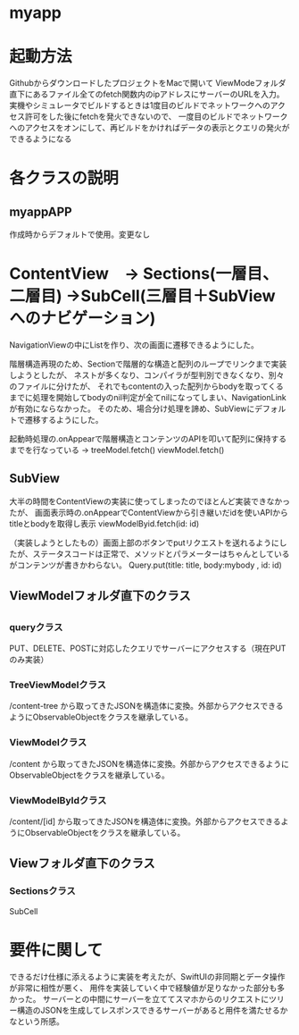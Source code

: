 # myapp
<h1>起動方法</h1>
GithubからダウンロードしたプロジェクトをMacで開いて
ViewModeフォルダ直下にあるファイル全てのfetch関数内のipアドレスにサーバーのURLを入力。
実機やシミュレータでビルドするときは1度目のビルドでネットワークへのアクセス許可をした後にfetchを発火できないので、
一度目のビルドでネットワークへのアクセスをオンにして、再ビルドをかければデータの表示とクエリの発火ができるようになる
<h1>各クラスの説明</h1>
<h2>myappAPP</h2>
作成時からデフォルトで使用。変更なし
<h1>ContentView　→ Sections(一層目、二層目) →SubCell(三層目＋SubViewへのナビゲーション)</h1>
NavigationViewの中にListを作り、次の画面に遷移できるようにした。

階層構造再現のため、Sectionで階層的な構造と配列のループでリンクまで実装しようとしたが、
ネストが多くなり、コンパイラが型判別できなくなり、別々のファイルに分けたが、
それでもcontentの入った配列からbodyを取ってくるまでに処理を開始してbodyのnil判定が全てnilになってしまい、NavigationLinkが有効にならなかった。
そのため、場合分け処理を諦め、SubViewにデフォルトで遷移するようにした。

起動時処理の.onAppearで階層構造とコンテンツのAPIを叩いて配列に保持するまでを行なっている ->	treeModel.fetch()		viewModel.fetch()

<h2>SubView</h2>
大半の時間をContentViewの実装に使ってしまったのでほとんど実装できなかったが、
画面表示時の.onAppearでContentViewから引き継いだidを使いAPIからtitleとbodyを取得し表示		viewModelByid.fetch(id: id)

（実装しようとしたもの）画面上部のボタンでputリクエストを送れるようにしたが、ステータスコードは正常で、メソッドとパラメーターはちゃんとしているがコンテンツが書きかわらない。
Query.put(title: title, body:mybody , id: id)


<h2>ViewModelフォルダ直下のクラス<h2>
<h3>queryクラス</h3>
PUT、DELETE、POSTに対応したクエリでサーバーにアクセスする（現在PUTのみ実装）
<h3>TreeViewModelクラス</h3>
/content-tree		から取ってきたJSONを構造体に変換。外部からアクセスできるようにObservableObjectをクラスを継承している。
<h3>ViewModelクラス</h3>
/content			から取ってきたJSONを構造体に変換。外部からアクセスできるようにObservableObjectをクラスを継承している。
<h3>ViewModelByIdクラス</h3>
/content/[id]		から取ってきたJSONを構造体に変換。外部からアクセスできるようにObservableObjectをクラスを継承している。

<h2>Viewフォルダ直下のクラス</h2>
<h3>Sectionsクラス</h3>
SubCell

<h1>要件に関して</h1>
できるだけ仕様に添えるように実装を考えたが、SwiftUIの非同期とデータ操作が非常に相性が悪く、
用件を実装していく中で経験値が足りなかった部分も多かった。
サーバーとの中間にサーバーを立ててスマホからのリクエストにツリー構造のJSONを生成してレスポンスできるサーバーがあると用件を満たせるかなという所感。
